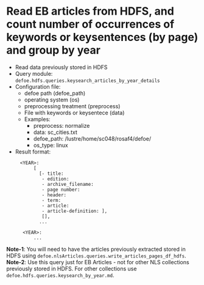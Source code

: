 # Read EB articles from HDFS, and count number of occurrences of keywords or keysentences (by page) and group by year

* Read data previously stored in HDFS  
* Query module: `defoe.hdfs.queries.keysearch_articles_by_year_details`
* Configuration file:
  - defoe path (defoe_path)
  - operating system (os) 
  - preprocessing treatment (preprocess)
  - File with keywords or keysentece (data)
  - Examples:
     - preprocess: normalize
     - data: sc_cities.txt
     - defoe_path: /lustre/home/sc048/rosaf4/defoe/
     - os_type: linux
* Result format:

```
     <YEAR>:
          [
            [- title: 
             - edition:
             - archive_filename:
             - page number:
             - header:
             - term:
             - article:
             - article-definition: ], 
             [], 
            ...
         
      <YEAR>:
          ...
```


**Note-1**: You will need to have the articles previously extracted stored in HDFS using `defoe.nlsArticles.queries.write_articles_pages_df_hdfs`.
**Note-2**: Use this query just for EB Articles - not for other NLS collections previously stored in HDFS. For other collections use `defoe.hdfs.queries.keysearch_by_year.md`.
